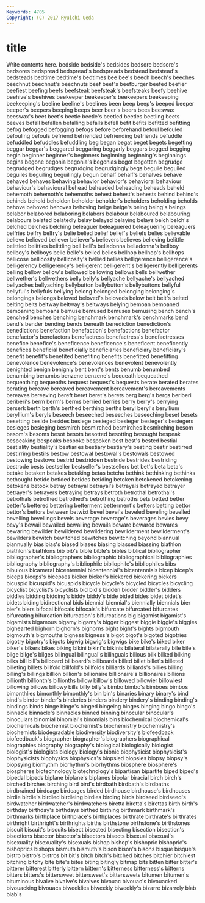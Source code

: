 ```yaml
---
Keywords: 4705 
Copyright: (C) 2017 Ryuichi Ueda
---
```


# title

Write contents here.
bedside bedside's bedsides bedsore bedsore's bedsores bedspread
bedspread's bedspreads bedstead bedstead's bedsteads bedtime bedtime's bedtimes bee bee's
beech beech's beeches beechnut beechnut's beechnuts beef beef's beefburger beefed
beefier beefiest beefing beefs beefsteak beefsteak's beefsteaks beefy beehive beehive's
beehives beekeeper beekeeper's beekeepers beekeeping beekeeping's beeline beeline's beelines been
beep beep's beeped beeper beeper's beepers beeping beeps beer beer's
beers bees beeswax beeswax's beet beet's beetle beetle's beetled beetles
beetling beets beeves befall befallen befalling befalls befell befit befits
befitted befitting befog befogged befogging befogs before beforehand befoul befouled
befouling befouls befriend befriended befriending befriends befuddle befuddled befuddles befuddling
beg began begat beget begets begetting beggar beggar's beggared beggaring
beggarly beggars begged begging begin beginner beginner's beginners beginning beginning's
beginnings begins begone begonia begonia's begonias begot begotten begrudge begrudged
begrudges begrudging begrudgingly begs beguile beguiled beguiles beguiling beguilingly begun
behalf behalf's behalves behave behaved behaves behaving behavior behavior's behavioral
behaviour behaviour's behavioural behead beheaded beheading beheads beheld behemoth behemoth's
behemoths behest behest's behests behind behind's behinds behold beholden beholder
beholder's beholders beholding beholds behove behoved behoves behoving beige beige's
being being's beings belabor belabored belaboring belabors belabour belaboured belabouring
belabours belated belatedly belay belayed belaying belays belch belch's belched
belches belching beleaguer beleaguered beleaguering beleaguers belfries belfry belfry's belie
belied belief belief's beliefs belies believable believe believed believer believer's
believers believes believing belittle belittled belittles belittling bell bell's belladonna
belladonna's bellboy bellboy's bellboys belle belle's belled belles bellhop bellhop's
bellhops bellicose bellicosity bellicosity's bellied bellies belligerence belligerence's belligerency belligerency's
belligerent belligerent's belligerently belligerents belling bellow bellow's bellowed bellowing bellows
bells bellwether bellwether's bellwethers belly belly's bellyache bellyache's bellyached bellyaches
bellyaching bellybutton bellybutton's bellybuttons bellyful bellyful's bellyfuls bellying belong belonged
belonging belonging's belongings belongs beloved beloved's beloveds below belt belt's
belted belting belts beltway beltway's beltways belying bemoan bemoaned bemoaning
bemoans bemuse bemused bemuses bemusing bench bench's benched benches benching
benchmark benchmark's benchmarks bend bend's bender bending bends beneath benediction
benediction's benedictions benefaction benefaction's benefactions benefactor benefactor's benefactors benefactress benefactress's
benefactresses benefice benefice's beneficence beneficence's beneficent beneficently benefices beneficial beneficially
beneficiaries beneficiary beneficiary's benefit benefit's benefited benefiting benefits benefitted benefitting
benevolence benevolence's benevolences benevolent benevolently benighted benign benignly bent bent's
bents benumb benumbed benumbing benumbs benzene benzene's bequeath bequeathed bequeathing
bequeaths bequest bequest's bequests berate berated berates berating bereave bereaved
bereavement bereavement's bereavements bereaves bereaving bereft beret beret's berets berg
berg's bergs beriberi beriberi's berm berm's berms berried berries berry
berry's berrying berserk berth berth's berthed berthing berths beryl beryl's
beryllium beryllium's beryls beseech beseeched beseeches beseeching beset besets besetting
beside besides besiege besieged besieger besieger's besiegers besieges besieging besmirch
besmirched besmirches besmirching besom besom's besoms besot besots besotted besotting
besought bespeak bespeaking bespeaks bespoke bespoken best best's bested bestial
bestiality bestiality's bestiaries bestiary bestiary's besting bestir bestirred bestirring bestirs
bestow bestowal bestowal's bestowals bestowed bestowing bestows bestrid bestridden bestride
bestrides bestriding bestrode bests bestseller bestseller's bestsellers bet bet's beta
beta's betake betaken betakes betaking betas betcha bethink bethinking bethinks
bethought betide betided betides betiding betoken betokened betokening betokens betook
betray betrayal betrayal's betrayals betrayed betrayer betrayer's betrayers betraying betrays
betroth betrothal betrothal's betrothals betrothed betrothed's betrothing betroths bets betted
better better's bettered bettering betterment betterment's betters betting bettor bettor's
bettors between betwixt bevel bevel's beveled beveling bevelled bevelling bevellings
bevels beverage beverage's beverages bevies bevy bevy's bewail bewailed bewailing
bewails beware bewared bewares bewaring bewilder bewildered bewildering bewilderment bewilderment's
bewilders bewitch bewitched bewitches bewitching beyond biannual biannually bias bias's
biased biases biasing biassed biassing biathlon biathlon's biathlons bib bib's
bible bible's bibles biblical bibliographer bibliographer's bibliographers bibliographic bibliographical bibliographies
bibliography bibliography's bibliophile bibliophile's bibliophiles bibs bibulous bicameral bicentennial bicentennial's
bicentennials bicep bicep's biceps biceps's bicepses bicker bicker's bickered bickering
bickers bicuspid bicuspid's bicuspids bicycle bicycle's bicycled bicycles bicycling bicyclist
bicyclist's bicyclists bid bid's bidden bidder bidder's bidders biddies bidding
bidding's biddy biddy's bide bided bides bidet bidet's bidets biding
bidirectional bids biennial biennial's biennially biennials bier bier's biers bifocal
bifocals bifocals's bifurcate bifurcated bifurcates bifurcating bifurcation bifurcation's bifurcations big
bigamist bigamist's bigamists bigamous bigamy bigamy's bigger biggest biggie biggie's
biggies bighearted bighorn bighorn's bighorns bight bight's bights bigmouth bigmouth's
bigmouths bigness bigness's bigot bigot's bigoted bigotries bigotry bigotry's bigots
bigwig bigwig's bigwigs bike bike's biked biker biker's bikers bikes
biking bikini bikini's bikinis bilateral bilaterally bile bile's bilge bilge's
bilges bilingual bilingual's bilinguals bilious bilk bilked bilking bilks bill
bill's billboard billboard's billboards billed billet billet's billeted billeting billets
billfold billfold's billfolds billiards billiards's billies billing billing's billings billion
billion's billionaire billionaire's billionaires billions billionth billionth's billionths billow billow's
billowed billowier billowiest billowing billows billowy bills billy billy's bimbo
bimbo's bimboes bimbos bimonthlies bimonthly bimonthly's bin bin's binaries binary
binary's bind bind's binder binder's binderies binders bindery bindery's binding
binding's bindings binds binge binge's binged bingeing binges binging bingo
bingo's binnacle binnacle's binnacles binned binning binocular binocular's binoculars binomial
binomial's binomials bins biochemical biochemical's biochemicals biochemist biochemist's biochemistry biochemistry's
biochemists biodegradable biodiversity biodiversity's biofeedback biofeedback's biographer biographer's biographers biographical
biographies biography biography's biological biologically biologist biologist's biologists biology biology's
bionic biophysicist biophysicist's biophysicists biophysics biophysics's biopsied biopsies biopsy biopsy's
biopsying biorhythm biorhythm's biorhythms biosphere biosphere's biospheres biotechnology biotechnology's bipartisan
bipartite biped biped's bipedal bipeds biplane biplane's biplanes bipolar biracial
birch birch's birched birches birching bird bird's birdbath birdbath's birdbaths
birdbrained birdcage birdcages birded birdhouse birdhouse's birdhouses birdie birdie's birdied
birdieing birdies birding birds birdseed birdseed's birdwatcher birdwatcher's birdwatchers biretta
biretta's birettas birth birth's birthday birthday's birthdays birthed birthing birthmark
birthmark's birthmarks birthplace birthplace's birthplaces birthrate birthrate's birthrates birthright birthright's
birthrights births birthstone birthstone's birthstones biscuit biscuit's biscuits bisect bisected
bisecting bisection bisection's bisections bisector bisector's bisectors bisects bisexual bisexual's
bisexuality bisexuality's bisexuals bishop bishop's bishopric bishopric's bishoprics bishops bismuth
bismuth's bison bison's bisons bisque bisque's bistro bistro's bistros bit
bit's bitch bitch's bitched bitches bitchier bitchiest bitching bitchy bite
bite's bites biting bitingly bitmap bits bitten bitter bitter's bitterer
bitterest bitterly bittern bittern's bitterness bitterness's bitterns bitters bitters's bittersweet
bittersweet's bittersweets bitumen bitumen's bituminous bivalve bivalve's bivalves bivouac bivouac's
bivouacked bivouacking bivouacs biweeklies biweekly biweekly's bizarre bizarrely blab blab's
